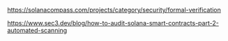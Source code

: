 https://solanacompass.com/projects/category/security/formal-verification


https://www.sec3.dev/blog/how-to-audit-solana-smart-contracts-part-2-automated-scanning


